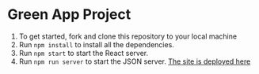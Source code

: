 # Green App Project

1. To get started, fork and clone this repository to your local machine
2. Run `npm install` to install all the dependencies.
3. Run `npm start` to start the React server.
4. Run `npm run server` to start the JSON server.
[The site is deployed here](https://vercel.com/victorwanjala/green-connect)
